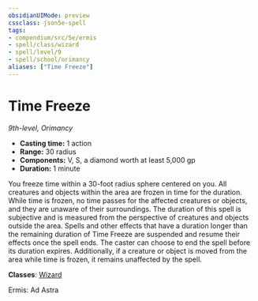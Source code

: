 ```yaml
---
obsidianUIMode: preview
cssclass: json5e-spell
tags:
- compendium/src/5e/ermis
- spell/class/wizard
- spell/level/9
- spell/school/orimancy
aliases: ["Time Freeze"]
---
```

# Time Freeze
*9th-level, Orimancy*  

- **Casting time:** 1 action
- **Range:** 30 radius
- **Components:** V, S, a diamond worth at least 5,000 gp
- **Duration:** 1 minute

You freeze time within a 30-foot radius sphere centered on you. All creatures and objects within the area are frozen in time for the duration. While time is frozen, no time passes for the affected creatures or objects, and they are unaware of their surroundings. The duration of this spell is subjective and is measured from the perspective of creatures and objects outside the area. Spells and other effects that have a duration longer than the remaining duration of Time Freeze are suspended and resume their effects once the spell ends. The caster can choose to end the spell before its duration expires. Additionally, if a creature or object is moved from the area while time is frozen, it remains unaffected by the spell.

**Classes**: [Wizard](../../5e-compendium/classes/wizard.md#)

Ermis: Ad Astra